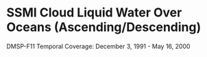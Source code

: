 # SSMI Cloud Liquid Water Over Oceans (Ascending/Descending)
DMSP-F11 Temporal Coverage: December 3, 1991 - May 16, 2000
